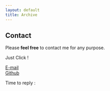 ```yaml
---
layout: default
title: Archive
---
```


## Contact
Please **feel free** to contact me for any purpose.

Just Click !  <br/>

[E-mail](dev.newjacob19@gmail.com)</br>
[Github](https://github.com/jacob-kang)

Time to reply :
